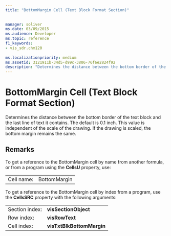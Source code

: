```yaml
---
title: "BottomMargin Cell (Text Block Format Section)"
 
 
manager: soliver
ms.date: 03/09/2015
ms.audience: Developer
ms.topic: reference
f1_keywords:
- vis_sdr.chm120
 
ms.localizationpriority: medium
ms.assetid: 3121911b-34d5-d99c-3806-76f6e2824f92
description: "Determines the distance between the bottom border of the text block and the last line of text it contains. The default is 0.1 inch. This value is independent of the scale of the drawing. If the drawing is scaled, the bottom margin remains the same."
---
```


# BottomMargin Cell (Text Block Format Section)

Determines the distance between the bottom border of the text block and the last line of text it contains. The default is 0.1 inch. This value is independent of the scale of the drawing. If the drawing is scaled, the bottom margin remains the same.
  
## Remarks

To get a reference to the BottomMargin cell by name from another formula, or from a program using the **CellsU** property, use: 
  
|||
|:-----|:-----|
| Cell name:  <br/> | BottomMargin  <br/> |
   
To get a reference to the BottomMargin cell by index from a program, use the **CellsSRC** property with the following arguments: 
  
|||
|:-----|:-----|
| Section index:  <br/> |**visSectionObject** <br/> |
| Row index:  <br/> |**visRowText** <br/> |
| Cell index:  <br/> |**visTxtBlkBottomMargin** <br/> |
   

